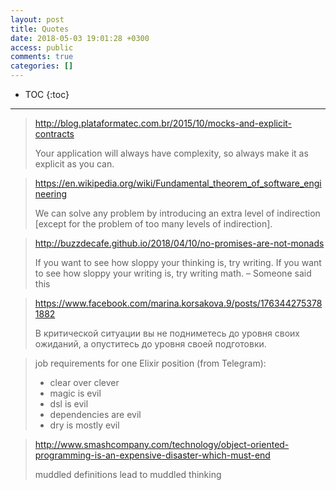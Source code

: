 ```yaml
---
layout: post
title: Quotes
date: 2018-05-03 19:01:28 +0300
access: public
comments: true
categories: []
---
```


<!-- more -->

* TOC
{:toc}
<hr>

> <http://blog.plataformatec.com.br/2015/10/mocks-and-explicit-contracts>
>
> Your application will always have complexity, so always make it as explicit
> as you can.

> <https://en.wikipedia.org/wiki/Fundamental_theorem_of_software_engineering>
>
> We can solve any problem by introducing an extra level of indirection
> [except for the problem of too many levels of indirection].

> <http://buzzdecafe.github.io/2018/04/10/no-promises-are-not-monads>
>
> If you want to see how sloppy your thinking is, try writing. If you want to
> see how sloppy your writing is, try writing math.
> – Someone said this

> <https://www.facebook.com/marina.korsakova.9/posts/1763442753781882>
>
> В критической ситуации вы не подниметесь до уровня своих ожиданий,
> а опуститесь до уровня своей подготовки.

> job requirements for one Elixir position (from Telegram):
>
> - clear over clever
> - magic is evil
> - dsl is evil
> - dependencies are evil
> - dry is mostly evil

> <http://www.smashcompany.com/technology/object-oriented-programming-is-an-expensive-disaster-which-must-end>
>
> muddled definitions lead to muddled thinking
